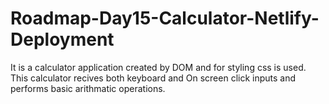 # Roadmap-Day15-Calculator-Netlify-Deployment
It is a calculator application created by DOM and for styling css is used. This calculator recives both keyboard and On screen click inputs and performs basic arithmatic operations.

